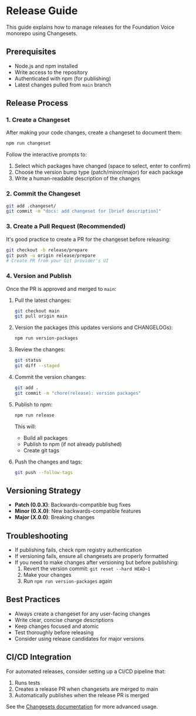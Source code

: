 # Release Guide

This guide explains how to manage releases for the Foundation Voice monorepo using Changesets.

## Prerequisites

- Node.js and npm installed
- Write access to the repository
- Authenticated with npm (for publishing)
- Latest changes pulled from `main` branch

## Release Process

### 1. Create a Changeset

After making your code changes, create a changeset to document them:

```bash
npm run changeset
```

Follow the interactive prompts to:
1. Select which packages have changed (space to select, enter to confirm)
2. Choose the version bump type (patch/minor/major) for each package
3. Write a human-readable description of the changes

### 2. Commit the Changeset

```bash
git add .changeset/
git commit -m "docs: add changeset for [brief description]"
```

### 3. Create a Pull Request (Recommended)

It's good practice to create a PR for the changeset before releasing:

```bash
git checkout -b release/prepare
git push -u origin release/prepare
# Create PR from your Git provider's UI
```

### 4. Version and Publish

Once the PR is approved and merged to `main`:

1. Pull the latest changes:
   ```bash
   git checkout main
   git pull origin main
   ```

2. Version the packages (this updates versions and CHANGELOGs):
   ```bash
   npm run version-packages
   ```

3. Review the changes:
   ```bash
   git status
   git diff --staged
   ```

4. Commit the version changes:
   ```bash
   git add .
   git commit -m "chore(release): version packages"
   ```

5. Publish to npm:
   ```bash
   npm run release
   ```
   This will:
   - Build all packages
   - Publish to npm (if not already published)
   - Create git tags

6. Push the changes and tags:
   ```bash
   git push --follow-tags
   ```

## Versioning Strategy

- **Patch (0.0.X)**: Backwards-compatible bug fixes
- **Minor (0.X.0)**: New backwards-compatible features
- **Major (X.0.0)**: Breaking changes

## Troubleshooting

- If publishing fails, check npm registry authentication
- If versioning fails, ensure all changesets are properly formatted
- If you need to make changes after versioning but before publishing:
  1. Revert the version commit: `git reset --hard HEAD~1`
  2. Make your changes
  3. Run `npm run version-packages` again

## Best Practices

- Always create a changeset for any user-facing changes
- Write clear, concise change descriptions
- Keep changes focused and atomic
- Test thoroughly before releasing
- Consider using release candidates for major versions

## CI/CD Integration

For automated releases, consider setting up a CI/CD pipeline that:
1. Runs tests
2. Creates a release PR when changesets are merged to main
3. Automatically publishes when the release PR is merged

See the [Changesets documentation](https://github.com/changesets/changesets) for more advanced usage.
